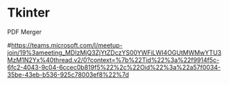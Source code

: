 # Tkinter
PDF Merger

#https://teams.microsoft.com/l/meetup-join/19%3ameeting_MDIzMjQ3ZjYtZDczYS00YWFiLWI4OGUtMWMwYTU3MzM1N2Yx%40thread.v2/0?context=%7b%22Tid%22%3a%22f9914f5c-6fc2-4043-9c04-6ccec0b819f5%22%2c%22Oid%22%3a%22a57f0034-35be-43eb-b536-925c78003ef8%22%7d
